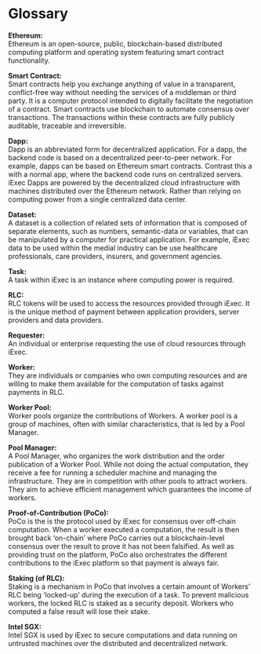 # Glossary

**Ethereum:**  
Ethereum is an open-source, public, blockchain-based distributed computing platform and operating system featuring smart contract functionality.

**Smart Contract:**  
Smart contracts help you exchange anything of value in a transparent, conflict-free way without needing the services of a middleman or third party. It is a computer protocol intended to digitally facilitate the negotiation of a contract. Smart contracts use blockchain to automate consensus over transactions. The transactions within these contracts are fully publicly auditable, traceable and irreversible.

**Dapp:**  
Dapp is an abbreviated form for decentralized application. For a dapp, the backend code is based on a decentralized peer-to-peer network. For example, dapps can be based on Ethereum smart contracts. Contrast this a with a normal app, where the backend code runs on centralized servers. iExec Dapps are powered by the decentralized cloud infrastructure with machines distributed over the Ethereum network. Rather than relying on computing power from a single centralized data center.

**Dataset:**  
A dataset is a collection of related sets of information that is composed of separate elements, such as numbers, semantic-data or variables, that can be manipulated by a computer for practical application. For example, iExec data to be used within the medial industry can be use healthcare professionals, care providers, insurers, and government agencies.

**Task:**  
A task within iExec is an instance where computing power is required.

**RLC:**  
RLC tokens will be used to access the resources provided through iExec. It is the unique method of payment between application providers, server providers and data providers.

**Requester:**  
An individual or enterprise requesting the use of cloud resources through iExec.

**Worker:**  
They are individuals or companies who own computing resources and are willing to make them available for the computation of tasks against payments in RLC.

**Worker Pool:**  
Worker pools organize the contributions of Workers. A worker pool is a group of machines, often with similar characteristics, that is led by a Pool Manager.

**Pool Manager:**  
A Pool Manager, who organizes the work distribution and the order publication of a Worker Pool. While not doing the actual computation, they receive a fee for running a scheduler machine and managing the infrastructure. They are in competition with other pools to attract workers. They aim to achieve efficient management which guarantees the income of workers.

**Proof-of-Contribution \(PoCo\):**  
PoCo is the is the protocol used by iExec for consensus over off-chain computation. When a worker executed a computation, the result is then brought back ‘on-chain’ where PoCo carries out a blockchain-level consensus over the result to prove it has not been falsified. As well as providing trust on the platform, PoCo also orchestrates the different contributions to the iExec platform so that payment is always fair.

**Staking \(of RLC\):**  
Staking is a mechanism in PoCo that involves a certain amount of Workers’ RLC being ‘locked-up’ during the execution of a task. To prevent malicious workers, the locked RLC is staked as a security deposit. Workers who computed a false result will lose their stake.

**Intel SGX:**  
Intel SGX is used by iExec to secure computations and data running on untrusted machines over the distributed and decentralized network.

